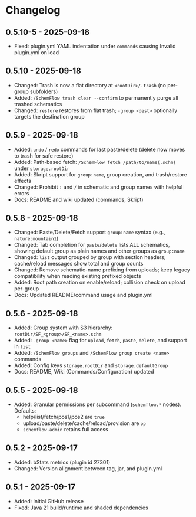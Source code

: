 # Changelog

## 0.5.10-5 - 2025-09-18
- Fixed: plugin.yml YAML indentation under `commands` causing Invalid plugin.yml on load

## 0.5.10 - 2025-09-18
- Changed: Trash is now a flat directory at `<rootDir>/.trash` (no per-group subfolders)
- Added: `/SchemFlow trash clear --confirm` to permanently purge all trashed schematics
- Changed: `restore` restores from flat trash; `-group <dest>` optionally targets the destination group

## 0.5.9 - 2025-09-18
- Added: `undo` / `redo` commands for last paste/delete (delete now moves to trash for safe restore)
- Added: Path-based fetch: `/SchemFlow fetch /path/to/name(.schm)` under `storage.rootDir`
- Added: Skript support for `group:name`, group creation, and trash/restore effects
- Changed: Prohibit `:` and `/` in schematic and group names with helpful errors
- Docs: README and wiki updated (commands, Skript)

## 0.5.8 - 2025-09-18
- Changed: Paste/Delete/Fetch support `group:name` syntax (e.g., `nature:mountain1`)
- Changed: Tab completion for `paste`/`delete` lists ALL schematics, showing default group as plain names and other groups as `group:name`
- Changed: `list` output grouped by group with section headers; cache/reload messages show total and group counts
- Changed: Remove schematic-name prefixing from uploads; keep legacy compatibility when reading existing prefixed objects
- Added: Root path creation on enable/reload; collision check on upload per-group
- Docs: Updated README/command usage and plugin.yml

## 0.5.6 - 2025-09-18
- Added: Group system with S3 hierarchy: `rootDir/SF_<group>/SF_<name>.schm`
- Added: `-group <name>` flag for `upload`, `fetch`, `paste`, `delete`, and support in `list`
- Added: `/SchemFlow groups` and `/SchemFlow group create <name>` commands
- Added: Config keys `storage.rootDir` and `storage.defaultGroup`
- Docs: README, Wiki (Commands/Configuration) updated

## 0.5.5 - 2025-09-18
- Added: Granular permissions per subcommand (`schemflow.*` nodes). Defaults:
	- help/list/fetch/pos1/pos2 are `true`
	- upload/paste/delete/cache/reload/provision are `op`
	- `schemflow.admin` retains full access

## 0.5.2 - 2025-09-17
- Added: bStats metrics (plugin id 27301)
- Changed: Version alignment between tag, jar, and plugin.yml

## 0.5.1 - 2025-09-17
- Added: Initial GitHub release
- Fixed: Java 21 build/runtime and shaded dependencies